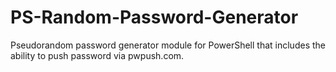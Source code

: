 # PS-Random-Password-Generator
Pseudorandom password generator module for PowerShell that includes the ability to push password via pwpush.com.
